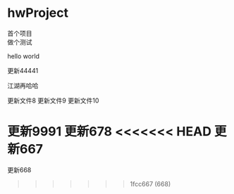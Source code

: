 # hwProject
首个项目  
做个测试  

hello world

更新44441

江湖再哈哈

更新文件8
更新文件9
更新文件10

更新9991
更新678
<<<<<<< HEAD
更新667
=======
更新668
>>>>>>> 1fcc667 (668)
